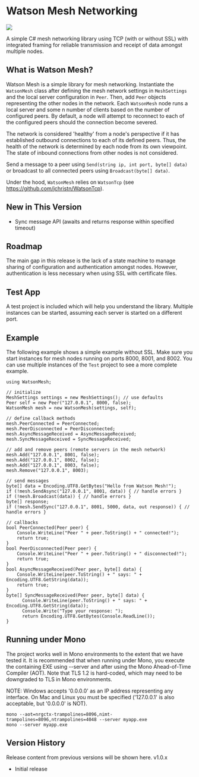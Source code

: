# Watson Mesh Networking

[![][nuget-img]][nuget]

[nuget]:     https://www.nuget.org/packages/WatsonMesh/
[nuget-img]: https://badge.fury.io/nu/Object.svg

A simple C# mesh networking library using TCP (with or without SSL) with integrated framing for reliable transmission and receipt of data amongst multiple nodes.

## What is Watson Mesh?
Watson Mesh is a simple library for mesh networking.  Instantiate the ```WatsonMesh``` class after defining the mesh network settings in ```MeshSettings``` and the local server configuration in ```Peer```.  Then, add ```Peer``` objects representing the other nodes in the network.  Each ```WatsonMesh``` node runs a local server and some n number of clients based on the number of configured peers.  By default, a node will attempt to reconnect to each of the configured peers should the connection become severed.  

The network is considered 'healthy' from a node's perspective if it has established outbound connections to each of its defined peers.  Thus, the health of the network is determined by each node from its own viewpoint.  The state of inbound connections from other nodes is not considered.

Send a message to a peer using ```Send(string ip, int port, byte[] data)``` or broadcast to all connected peers using ```Broadcast(byte[] data)```.

Under the hood, ```WatsonMesh``` relies on ```WatsonTcp``` (see https://github.com/jchristn/WatsonTcp).

## New in This Version
- Sync message API (awaits and returns response within specified timeout)

## Roadmap
The main gap in this release is the lack of a state machine to manage sharing of configuration and authentication amongst nodes.  However, authentication is less necessary when using SSL with certificate files.

## Test App
A test project is included which will help you understand the library.  Multiple instances can be started, assuming each server is started on a different port.

## Example
The following example shows a simple example without SSL.  Make sure you start instances for mesh nodes running on ports 8000, 8001, and 8002.  You can use multiple instances of the ```Test``` project to see a more complete example. 
```
using WatsonMesh;

// initialize
MeshSettings settings = new MeshSettings(); // use defaults
Peer self = new Peer("127.0.0.1", 8000, false);
WatsonMesh mesh = new WatsonMesh(settings, self);

// define callback methods
mesh.PeerConnected = PeerConnected;
mesh.PeerDisconnected = PeerDisconnected;
mesh.AsyncMessageReceived = AsyncMessageReceived;
mesh.SyncMessageReceived = SyncMessageReceived;

// add and remove peers (remote servers in the mesh network)
mesh.Add("127.0.0.1", 8001, false);
mesh.Add("127.0.0.1", 8002, false);
mesh.Add("127.0.0.1", 8003, false);
mesh.Remove("127.0.0.1", 8003);

// send messages
byte[] data = Encoding.UTF8.GetBytes("Hello from Watson Mesh!");
if (!mesh.SendAsync("127.0.0.1", 8001, data)) { // handle errors }
if (!mesh.Broadcast(data)) { // handle errors }
byte[] response;
if (!mesh.SendSync("127.0.0.1", 8001, 5000, data, out response)) { // handle errors }

// callbacks
bool PeerConnected(Peer peer) {
    Console.WriteLine("Peer " + peer.ToString() + " connected!");
    return true;
}
bool PeerDisconnected(Peer peer) {
    Console.WriteLine("Peer " + peer.ToString() + " disconnected!");
    return true;
}
bool AsyncMessageReceived(Peer peer, byte[] data) {
    Console.WriteLine(peer.ToString() + " says: " + Encoding.UTF8.GetString(data));
    return true;
}
byte[] SyncMessageReceived(Peer peer, byte[] data) {
	  Console.WriteLine(peer.ToString() + " says: " + Encoding.UTF8.GetString(data));
	  Console.Write("Type your response: ");
	  return Encoding.UTF8.GetBytes(Console.ReadLine());
}
```

## Running under Mono
The project works well in Mono environments to the extent that we have tested it. It is recommended that when running under Mono, you execute the containing EXE using --server and after using the Mono Ahead-of-Time Compiler (AOT).  Note that TLS 1.2 is hard-coded, which may need to be downgraded to TLS in Mono environments.

NOTE: Windows accepts '0.0.0.0' as an IP address representing any interface.  On Mac and Linux you must be specified ('127.0.0.1' is also acceptable, but '0.0.0.0' is NOT).
```
mono --aot=nrgctx-trampolines=8096,nimt-trampolines=8096,ntrampolines=4048 --server myapp.exe
mono --server myapp.exe
```
 
## Version History
Release content from previous versions will be shown here.
v1.0.x
- Initial release
